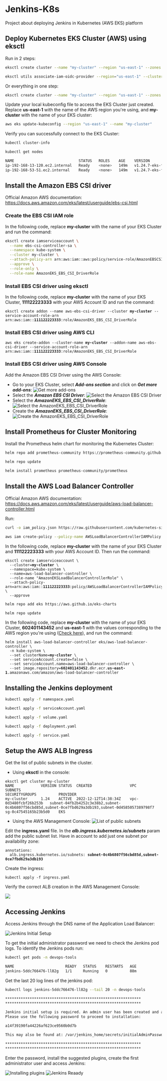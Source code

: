 # Jenkins-K8s
Project about deploying Jenkins in Kubernetes (AWS EKS) platform

## Deploy Kubernetes EKS Cluster (AWS) using eksctl
Run in 2 steps:
```bash
eksctl create cluster --name "my-cluster" --region "us-east-1" --zones "us-east-1a,us-east-1b" --version 1.24 --node-type "t2.small" --nodes 2 --nodes-min 1 --nodes-max 2 --spot
```
```bash
eksctl utils associate-iam-oidc-provider --region="us-east-1" --cluster="my-cluster" --approve
```
Or everything in one step:
```bash
eksctl create cluster --name "my-cluster" --region "us-east-1" --zones "us-east-1a,us-east-1b" --version 1.24 --node-type "t2.small" --nodes 2 --nodes-min 1 --nodes-max 2 --with-oidc --alb-ingress-access --spot
```

Update your local kubeconfig file to access the EKS Cluster just created. Replace **us-east-1** with the name of the AWS region you're using, and **my-cluster** with the name of your EKS cluster:

```bash
aws eks update-kubeconfig --region "us-east-1" --name "my-cluster"
```

Verify you can successfully connect to the EKS Cluster:
```bash
kubectl cluster-info
```
```bash
kubectl get nodes
```
```bash
NAME                             STATUS   ROLES    AGE    VERSION
ip-192-168-13-120.ec2.internal   Ready    <none>   149m   v1.24.7-eks-fb459a0
ip-192-168-53-51.ec2.internal    Ready    <none>   149m   v1.24.7-eks-fb459a0
```

## Install the Amazon EBS CSI driver
Official Amazon AWS documentation: https://docs.aws.amazon.com/eks/latest/userguide/ebs-csi.html

### Create the EBS CSI IAM role
In the following code, replace **my-cluster** with the name of your EKS Cluster and run the command:

```bash
eksctl create iamserviceaccount \
  --name ebs-csi-controller-sa \
  --namespace kube-system \
  --cluster my-cluster \
  --attach-policy-arn arn:aws:iam::aws:policy/service-role/AmazonEBSCSIDriverPolicy \
  --approve \
  --role-only \
  --role-name AmazonEKS_EBS_CSI_DriverRole
```

### Install EBS CSI driver using eksctl
In the following code, replace **my-cluster** with the name of your EKS Cluster, **111122223333** with your AWS Account ID and run the command:
<pre><code>eksctl create addon --name aws-ebs-csi-driver --cluster <b>my-cluster</b> --service-account-role-arn arn:aws:iam::<b>111122223333</b>:role/AmazonEKS_EBS_CSI_DriverRole
</code></pre>

### Install EBS CSI driver using AWS CLI
<pre><code>aws eks create-addon --cluster-name <b>my-cluster</b> --addon-name aws-ebs-csi-driver --service-account-role-arn arn:aws:iam::<b>111122223333</b>:role/AmazonEKS_EBS_CSI_DriverRole
</code></pre>

### Install EBS CSI driver using AWS Console
Add the Amazon EBS CSI Driver using the AWS Console:
- Go to your EKS Cluster, select **_Add-ons section_** and click on **_Get more add-ons_**:
![Get more add-ons](https://johnruizcampos.com/wp-content/uploads/aws_eks_cluster_k8s_1.jpg)
- Select the **_Amazon EBS CSI Driver_**:
![Select the Amazon EBS CSI Driver](https://johnruizcampos.com/wp-content/uploads/aws_eks_cluster_k8s_2.jpg)
- Select the **_AmazonEKS_EBS_CSI_DriverRole_**:
![Select the AmazonEKS_EBS_CSI_DriverRole](https://johnruizcampos.com/wp-content/uploads/aws_eks_cluster_k8s_3.jpg)
- Create the **_AmazonEKS_EBS_CSI_DriverRole_**:
![Create the AmazonEKS_EBS_CSI_DriverRole](https://johnruizcampos.com/wp-content/uploads/aws_eks_cluster_k8s_4.jpg)

## Install Prometheus for Cluster Monitoring
Install the Prometheus helm chart for monitoring the Kubernetes Cluster:
```bash
helm repo add prometheus-community https://prometheus-community.github.io/helm-charts
```
```bash
helm repo update
```
```bash
helm install prometheus prometheus-community/prometheus
```

## Install the AWS Load Balancer Controller
Official Amazon AWS documentation: https://docs.aws.amazon.com/eks/latest/userguide/aws-load-balancer-controller.html

Run:
```bash
curl -o iam_policy.json https://raw.githubusercontent.com/kubernetes-sigs/aws-load-balancer-controller/v2.4.4/docs/install/iam_policy.json
```

```bash
aws iam create-policy --policy-name AWSLoadBalancerControllerIAMPolicy --policy-document file://iam_policy.json
```

In the following code, replace **my-cluster** with the name of your EKS Cluster and **111122223333** with your AWS Account ID. Then run the command:

<pre><code>eksctl create iamserviceaccount \
  --cluster=<b>my-cluster</b> \
  --namespace=kube-system \
  --name=aws-load-balancer-controller \
  --role-name "AmazonEKSLoadBalancerControllerRole" \
  --attach-policy-arn=arn:aws:iam::<b>111122223333</b>:policy/AWSLoadBalancerControllerIAMPolicy \
  --approve 
</code></pre>

```bash
helm repo add eks https://aws.github.io/eks-charts
```
```bash
helm repo update
```

In the following code, replace **my-cluster** with the name of your EKS Cluster, **602401143452** and **us-east-1** with the values corresponding to the AWS region you're using ([Check here](https://docs.aws.amazon.com/eks/latest/userguide/add-ons-images.html)), and run the command:

<pre><code>helm install aws-load-balancer-controller eks/aws-load-balancer-controller \
  -n kube-system \
  --set clusterName=<b>my-cluster</b> \
  --set serviceAccount.create=false \
  --set serviceAccount.name=aws-load-balancer-controller \
  --set image.repository=<b>602401143452</b>.dkr.ecr.<b>us-east-1</b>.amazonaws.com/amazon/aws-load-balancer-controller
</code></pre>

## Installing the Jenkins deployment
```bash
kubectl apply -f namespace.yaml
```
```bash
kubectl apply -f serviceAccount.yaml
```
```bash
kubectl apply -f volume.yaml
```
```bash
kubectl apply -f deployment.yaml
```
```bash
kubectl apply -f service.yaml
```

## Setup the AWS ALB Ingress

Get the list of public subnets in the cluster.
- Using **eksctl** in the console:
<pre><code>eksctl get cluster my-cluster
NAME            VERSION STATUS  CREATED                 VPC                     SUBNETS                                                                                                 SECURITYGROUPS          PROVIDER
my-cluster      1.24    ACTIVE  2022-12-12T14:38:34Z    vpc-0d3480fcbf26b253b   subnet-04fb2b4252c3e38b2,subnet-0c4b6807f56cbd85d,subnet-0ce7fbd629a3db193,subnet-0d4585057389798f7     sg-0c47545165b23b5d0    EKS
</code></pre>
- Using the AWS Management Console:
![List of public subnets](https://johnruizcampos.com/wp-content/uploads/aws_eks_cluster_k8s_5.jpg)

Edit the **ingress.yaml** file. In the ***alb.ingress.kubernetes.io/subnets*** param add the public subnet list. Have in account to add just one subnet por availability zone:
<pre><code>annotations:
  alb.ingress.kubernetes.io/subnets: <b>subnet-0c4b6807f56cbd85d,subnet-0ce7fbd629a3db193</b>
</code></pre>
Create the ingress:
```
kubectl apply -f ingress.yaml
```

Verify the correct ALB creation in the AWS Management Console:

![](https://johnruizcampos.com/wp-content/uploads/aws_eks_cluster_k8s_6.jpg)

## Accessing Jenkins
Access Jenkins through the DNS name of the Application Load Balancer:

![Jenkins Initial Setup](https://johnruizcampos.com/wp-content/uploads/aws_eks_cluster_k8s_7.jpg)

To get the initial administrator password we need to check the Jenkins pod logs.
To identify the Jenkins pods run:
```bash
kubectl get pods -n devops-tools
```
```bash
NAME                       READY   STATUS    RESTARTS   AGE
jenkins-5ddc766476-ll82g   1/1     Running   0          88m
```

Get the last 20 log lines of the jenkins pod:
```bash
kubectl logs jenkins-5ddc766476-ll82g --tail 20 -n devops-tools
```
```bash
*************************************************************
*************************************************************

Jenkins initial setup is required. An admin user has been created and a password generated.
Please use the following password to proceed to installation:

a14f39190fa44226af623ce9560b0d7b

This may also be found at: /var/jenkins_home/secrets/initialAdminPassword

*************************************************************
*************************************************************
```

Enter the password, install the suggested plugins, create the first administrator user and access Jenkins:

![Installing plugins](https://johnruizcampos.com/wp-content/uploads/aws_eks_cluster_k8s_10.jpg)
![Jenkins Reaady](https://johnruizcampos.com/wp-content/uploads/aws_eks_cluster_k8s_13.jpg)
